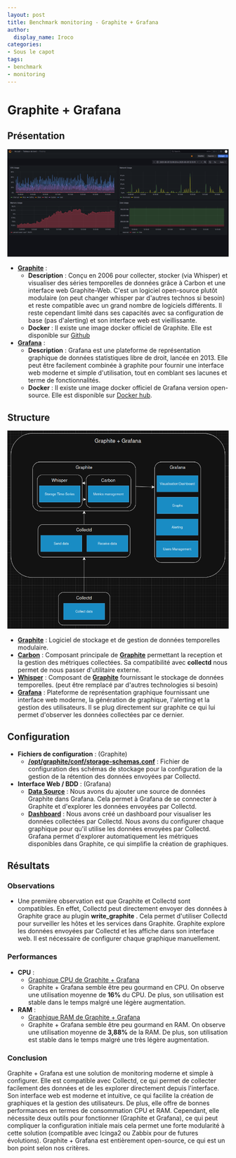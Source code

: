 ```yaml
---
layout: post
title: Benchmark monitoring - Graphite + Grafana
author:
  display_name: Iroco
categories:
- Sous le capot
tags:
- benchmark
- monitoring
---
```

# Graphite + Grafana

## Présentation
[![Exemple de dashboard de Grafana](../../images/monitoring-dasboard-benchmark/Pres_graphite+grafana.png)](https://www.grafana.com/)
  - [**Graphite**](https://graphiteapp.org/) : 
    - **Description** : Conçu en 2006 pour collecter, stocker (via Whisper) et visualiser des séries temporelles de données grâce à Carbon et une interface web Graphite-Web. C'est un logiciel open-source plutôt modulaire (on peut changer whisper par d'autres technos si besoin) et reste compatible avec un grand nombre de logiciels différents. Il reste cependant limité dans ses capacités avec sa configuration de base (pas d'alerting) et son interface web est vieillissante.
    - **Docker** : Il existe une image docker officiel de Graphite. Elle est disponible sur [Github](https://github.com/graphite-project/docker-graphite-statsd)
  - [**Grafana**](https://grafana.com/) :
    - **Description** : Grafana est une plateforme de représentation graphique de données statistiques libre de droit, lancée en 2013. Elle peut être facilement combinée à graphite pour fournir une interface web moderne et simple d'utilisation, tout en comblant ses lacunes et terme de fonctionnalités.
    - **Docker** : Il existe une image docker officiel de Grafana version open-source. Elle est disponible sur [Docker hub](https://hub.docker.com/r/grafana/grafana-oss).

## Structure
[![Schéma descriptif du fonctionnement de Graphite + Grafana](../../images/monitoring-dasboard-benchmark/Schema_graphite+grafana.png)](https://graphiteapp.org/)
- [**Graphite**](https://graphiteapp.org/) : Logiciel de stockage et de gestion de données temporelles modulaire.
- [**Carbon**](https://graphite.readthedocs.io/en/latest/carbon-daemons.html) : Composant principale de [**Graphite**](https://graphiteapp.org/) permettant la reception et la gestion des métriques collectées. Sa compatibilité avec **collectd** nous permet de nous passer d'utilitaire externe.
- [**Whisper**](https://graphite.readthedocs.io/en/latest/whisper.html) : Composant de [**Graphite**](https://graphiteapp.org/) fournissant le stockage de données temporelles. (peut être remplacé par d'autres technologies si besoin)
- [**Grafana**](https://grafana.com/) : Plateforme de représentation graphique fournissant une interface web moderne, la génération de graphique, l'alerting et la gestion des utilisateurs. Il se plug directement sur graphite ce qui lui permet d'observer les données collectées par ce dernier.

## Configuration
- **Fichiers de configuration** : (Graphite)
  - [**/opt/graphite/conf/storage-schemas.conf**](https://github.com/iroco-co/bench-monitoring-dashboard/blob/main/graphite/conf/storage-schemas.conf) : Fichier de configuration des schémas de stockage pour la configuration de la gestion de la rétention des données envoyées par Collectd.
- **Interface Web / BDD** : (Grafana)
  - [**Data Source**](http://localhost:3000/connections/datasources) : Nous avons du ajouter une source de données Graphite dans Grafana. Cela permet à Grafana de se connecter à Graphite et d'explorer les données envoyées par Collectd.
  - [**Dashboard**](http://localhost:3000/dashboards) : Nous avons créé un dashboard pour visualiser les données collectées par Collectd. Nous avons du configurer chaque graphique pour qu'il utilise les données envoyées par Collectd. Grafana permet d'explorer automatiquement les métriques disponibles dans Graphite, ce qui simplifie la création de graphiques.

## Résultats
### Observations
  - Une première observation est que Graphite et Collectd sont compatibles. En effet, Collectd peut directement envoyer des données à Graphite grace au plugin **write_graphite** . Cela permet d'utiliser Collectd pour surveiller les hôtes et les services dans Graphite. Graphite explore les données envoyées par Collectd et les affiche dans son interface web. Il est nécessaire de configurer chaque graphique manuellement.

### Performances
  - **CPU** : 
    - [Graphique CPU de Graphite + Grafana](../../images/monitoring-dasboard-benchmark/graphite+grafana_cpu_usage.png)
    - Graphite + Grafana semble être peu gourmand en CPU. On observe une utilisation moyenne de **16%** du CPU. De plus, son utilisation est stable dans le temps malgré une légère augmentation.
  - **RAM** :
    - [Graphique RAM de Graphite + Grafana](../../images/monitoring-dasboard-benchmark/graphite+grafana_memory_usage.png)
    - Graphite + Grafana semble être peu gourmand en RAM. On observe une utilisation moyenne de **3,88%** de la RAM. De plus, son utilisation est stable dans le temps malgré une très légère augmentation.

### Conclusion
Graphite + Grafana est une solution de monitoring moderne et simple à configurer. Elle est compatible avec Collectd, ce qui permet de collecter facilement des données et de les explorer directement depuis l'interface. Son interface web est moderne et intuitive, ce qui facilite la création de graphiques et la gestion des utilisateurs. De plus, elle offre de bonnes performances en termes de consommation CPU et RAM. Cependant, elle nécessite deux outils pour fonctionner (Graphite et Grafana), ce qui peut compliquer la configuration initiale mais cela permet une forte modularité à cette solution (compatible avec Icinga2 ou Zabbix pour de futures évolutions). Graphite + Grafana est entièrement open-source, ce qui est un bon point selon nos critères.